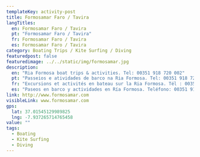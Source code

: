 ```yaml
---
templateKey: activity-post
title: Formosamar Faro / Tavira
langTitles:
  en: Formosamar Faro / Tavira
  pt: "Formosamar Faro / Tavira"
  fr: Formosamar Faro / Tavira
  es: Formosamar Faro / Tavira
category: Boating Trips / Kite Surfing / Diving
featuredpost: false
featuredimage: ../../static/img/formosamar.jpg
description: 
  en: "Ria Formosa boat trips & activities. Tel: 00351 918 720 002"
  pt: "Passeios e atividades de barco na Ria Formosa. Tel: 00351 918 720 002"
  fr: "Excursions et activités en bateau sur la Ria Formosa. Tél : 00351 918 720 002"
  es: "Paseos en barco y actividades en Ría Formosa. Teléfono: 00351 918 720 002"
link: http://www.formosamar.com 
visibleLink: www.formosamar.com
gps:
  lat: 37.01545129989825
  lng: -7.937265714765458
value: ""
tags:
  - Boating
  - Kite Surfing
  - Diving
---
```


